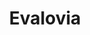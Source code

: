 ---
title: Evalovia
crosslinks:
- livven
- PORN4U
- Digital_Playground
- theSourcer
- nsfwoutfits
- CandyCovered
- upset
- girlswhoride
- seethru
- PantiesToTheSide
- nsfw_html5
- StockingsXXX
- NSFW_favorites
---